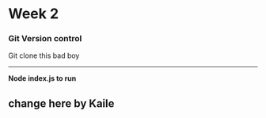 # Week 2

### Git Version control  

Git clone this bad boy
***
**Node index.js to run**
 ## change here by Kaile
 
